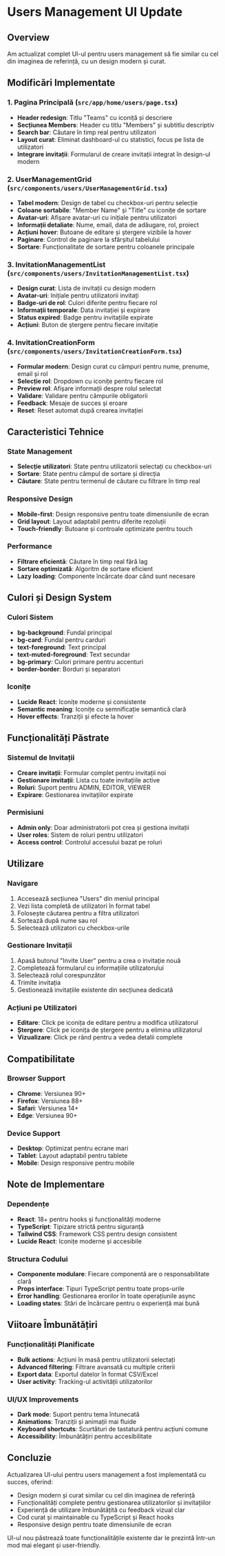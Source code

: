 # Users Management UI Update

## Overview
Am actualizat complet UI-ul pentru users management să fie similar cu cel din imaginea de referință, cu un design modern și curat.

## Modificări Implementate

### 1. Pagina Principală (`src/app/home/users/page.tsx`)
- **Header redesign**: Titlu "Teams" cu iconiță și descriere
- **Secțiunea Members**: Header cu titlu "Members" și subtitlu descriptiv
- **Search bar**: Căutare în timp real pentru utilizatori
- **Layout curat**: Eliminat dashboard-ul cu statistici, focus pe lista de utilizatori
- **Integrare invitații**: Formularul de creare invitații integrat în design-ul modern

### 2. UserManagementGrid (`src/components/users/UserManagementGrid.tsx`)
- **Tabel modern**: Design de tabel cu checkbox-uri pentru selecție
- **Coloane sortabile**: "Member Name" și "Title" cu iconițe de sortare
- **Avatar-uri**: Afișare avatar-uri cu inițiale pentru utilizatori
- **Informații detaliate**: Nume, email, data de adăugare, rol, proiect
- **Acțiuni hover**: Butoane de editare și ștergere vizibile la hover
- **Paginare**: Control de paginare la sfârșitul tabelului
- **Sortare**: Funcționalitate de sortare pentru coloanele principale

### 3. InvitationManagementList (`src/components/users/InvitationManagementList.tsx`)
- **Design curat**: Lista de invitații cu design modern
- **Avatar-uri**: Inițiale pentru utilizatorii invitați
- **Badge-uri de rol**: Culori diferite pentru fiecare rol
- **Informații temporale**: Data invitației și expirare
- **Status expired**: Badge pentru invitațiile expirate
- **Acțiuni**: Buton de ștergere pentru fiecare invitație

### 4. InvitationCreationForm (`src/components/users/InvitationCreationForm.tsx`)
- **Formular modern**: Design curat cu câmpuri pentru nume, prenume, email și rol
- **Selecție rol**: Dropdown cu iconițe pentru fiecare rol
- **Preview rol**: Afișare informații despre rolul selectat
- **Validare**: Validare pentru câmpurile obligatorii
- **Feedback**: Mesaje de succes și eroare
- **Reset**: Reset automat după crearea invitației

## Caracteristici Tehnice

### State Management
- **Selecție utilizatori**: State pentru utilizatorii selectați cu checkbox-uri
- **Sortare**: State pentru câmpul de sortare și direcția
- **Căutare**: State pentru termenul de căutare cu filtrare în timp real

### Responsive Design
- **Mobile-first**: Design responsive pentru toate dimensiunile de ecran
- **Grid layout**: Layout adaptabil pentru diferite rezoluții
- **Touch-friendly**: Butoane și controale optimizate pentru touch

### Performance
- **Filtrare eficientă**: Căutare în timp real fără lag
- **Sortare optimizată**: Algoritm de sortare eficient
- **Lazy loading**: Componente încărcate doar când sunt necesare

## Culori și Design System

### Culori Sistem
- **bg-background**: Fundal principal
- **bg-card**: Fundal pentru carduri
- **text-foreground**: Text principal
- **text-muted-foreground**: Text secundar
- **bg-primary**: Culori primare pentru accenturi
- **border-border**: Borduri și separatori

### Iconițe
- **Lucide React**: Iconițe moderne și consistente
- **Semantic meaning**: Iconițe cu semnificație semantică clară
- **Hover effects**: Tranziții și efecte la hover

## Funcționalități Păstrate

### Sistemul de Invitații
- **Creare invitații**: Formular complet pentru invitații noi
- **Gestionare invitații**: Lista cu toate invitațiile active
- **Roluri**: Suport pentru ADMIN, EDITOR, VIEWER
- **Expirare**: Gestionarea invitațiilor expirate

### Permisiuni
- **Admin only**: Doar administratorii pot crea și gestiona invitații
- **User roles**: Sistem de roluri pentru utilizatori
- **Access control**: Controlul accesului bazat pe roluri

## Utilizare

### Navigare
1. Accesează secțiunea "Users" din meniul principal
2. Vezi lista completă de utilizatori în format tabel
3. Folosește căutarea pentru a filtra utilizatori
4. Sortează după nume sau rol
5. Selectează utilizatori cu checkbox-urile

### Gestionare Invitații
1. Apasă butonul "Invite User" pentru a crea o invitație nouă
2. Completează formularul cu informațiile utilizatorului
3. Selectează rolul corespunzător
4. Trimite invitația
5. Gestionează invitațiile existente din secțiunea dedicată

### Acțiuni pe Utilizatori
- **Editare**: Click pe iconița de editare pentru a modifica utilizatorul
- **Ștergere**: Click pe iconița de ștergere pentru a elimina utilizatorul
- **Vizualizare**: Click pe rând pentru a vedea detalii complete

## Compatibilitate

### Browser Support
- **Chrome**: Versiunea 90+
- **Firefox**: Versiunea 88+
- **Safari**: Versiunea 14+
- **Edge**: Versiunea 90+

### Device Support
- **Desktop**: Optimizat pentru ecrane mari
- **Tablet**: Layout adaptabil pentru tablete
- **Mobile**: Design responsive pentru mobile

## Note de Implementare

### Dependențe
- **React**: 18+ pentru hooks și funcționalități moderne
- **TypeScript**: Tipizare strictă pentru siguranță
- **Tailwind CSS**: Framework CSS pentru design consistent
- **Lucide React**: Iconițe moderne și accesibile

### Structura Codului
- **Componente modulare**: Fiecare componentă are o responsabilitate clară
- **Props interface**: Tipuri TypeScript pentru toate props-urile
- **Error handling**: Gestionarea erorilor în toate operațiunile async
- **Loading states**: Stări de încărcare pentru o experiență mai bună

## Viitoare Îmbunătățiri

### Funcționalități Planificate
- **Bulk actions**: Acțiuni în masă pentru utilizatorii selectați
- **Advanced filtering**: Filtrare avansată cu multiple criterii
- **Export data**: Exportul datelor în format CSV/Excel
- **User activity**: Tracking-ul activității utilizatorilor

### UI/UX Improvements
- **Dark mode**: Suport pentru tema întunecată
- **Animations**: Tranziții și animații mai fluide
- **Keyboard shortcuts**: Scurtături de tastatură pentru acțiuni comune
- **Accessibility**: Îmbunătățiri pentru accesibilitate

## Concluzie

Actualizarea UI-ului pentru users management a fost implementată cu succes, oferind:
- Design modern și curat similar cu cel din imaginea de referință
- Funcționalități complete pentru gestionarea utilizatorilor și invitațiilor
- Experiență de utilizare îmbunătățită cu feedback vizual clar
- Cod curat și maintainable cu TypeScript și React hooks
- Responsive design pentru toate dimensiunile de ecran

UI-ul nou păstrează toate funcționalitățile existente dar le prezintă într-un mod mai elegant și user-friendly.
